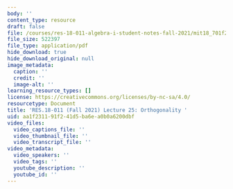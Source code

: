 ```yaml
---
body: ''
content_type: resource
draft: false
file: /courses/res-18-011-algebra-i-student-notes-fall-2021/mit18_701f21_lect25.pdf
file_size: 522397
file_type: application/pdf
hide_download: true
hide_download_original: null
image_metadata:
  caption: ''
  credit: ''
  image-alt: ''
learning_resource_types: []
license: https://creativecommons.org/licenses/by-nc-sa/4.0/
resourcetype: Document
title: 'RES.18-011 (Fall 2021) Lecture 25: Orthogonality '
uid: aa1f2311-91f2-41d5-ba6e-a0b0a6200dbf
video_files:
  video_captions_file: ''
  video_thumbnail_file: ''
  video_transcript_file: ''
video_metadata:
  video_speakers: ''
  video_tags: ''
  youtube_description: ''
  youtube_id: ''
---
```

